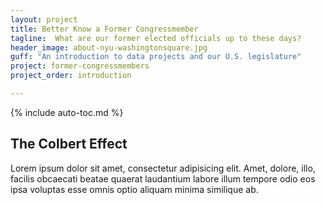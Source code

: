 ```yaml
---
layout: project
title: Better Know a Former Congressmember
tagline:  What are our former elected officials up to these days?
header_image: about-nyu-washingtonsquare.jpg
guff: "An introduction to data projects and our U.S. legislature"
project: former-congressmembers
project_order: introduction

---
```


{% include auto-toc.md %}

## The Colbert Effect

Lorem ipsum dolor sit amet, consectetur adipisicing elit. Amet, dolore, illo, facilis obcaecati beatae quaerat laudantium labore illum tempore odio eos ipsa voluptas esse omnis optio aliquam minima similique ab.